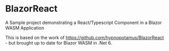 # BlazorReact

A Sample project demonstrating a React/Typescript Component in a Blazor WASM Application

This is based on the work of https://github.com/hypnopotamus/BlazorReact - but brought up to date for Blazor WASM in .Net 6.
